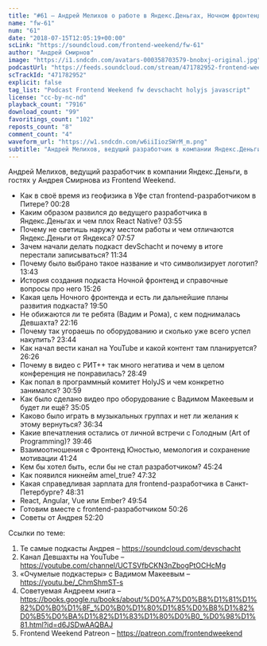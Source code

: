 ```yaml
---
title: "#61 – Андрей Мелихов о работе в Яндекс.Деньгах, Ночном фронтенде и захвате власти в devSchacht"
name: "fw-61"
num: "61"
date: "2018-07-15T12:05:19+00:00"
scLink: "https://soundcloud.com/frontend-weekend/fw-61"
author: "Андрей Смирнов"
image: "https://i1.sndcdn.com/avatars-000358703579-bnobxj-original.jpg"
podcastUrl: "https://feeds.soundcloud.com/stream/471782952-frontend-weekend-fw-61.m4a"
scTrackId: "471782952"
explicit: false
tag_list: "Podcast Frontend Weekend fw devschacht holyjs javascript"
license: "cc-by-nc-nd"
playback_count: "7916"
download_count: "99"
favoritings_count: "102"
reposts_count: "8"
comment_count: "4"
waveform_url: "https://w1.sndcdn.com/w6iiIiozSWrM_m.png"
subtitle: "Андрей Мелихов, ведущий разработчик в компании Яндекс.Деньги, в гостях у Андрея Смирнова из Frontend Weekend. "
---
```


Андрей Мелихов, ведущий разработчик в компании Яндекс.Деньги, в гостях у Андрея Смирнова из Frontend Weekend.

- Как в своё время из геофизика в Уфе стал frontend-разработчиком в Питере? <timecode sec="28">00:28</timecode>
- Каким образом развился до ведущего разработчика в Яндекс.Деньгах и чем плох React Native? <timecode sec="235">03:55</timecode>
- Почему не светишь наружу местом работы и чем отличаются Яндекс.Деньги от Яндекса? <timecode sec="477">07:57</timecode>
- Зачем начали делать подкаст devSchacht и почему в итоге перестали записываться? <timecode sec="694">11:34</timecode>
- Почему было выбрано такое название и что символизирует логотип? <timecode sec="823">13:43</timecode>
- История создания подкаста Ночной фронтенд и справочные вопросы про него <timecode sec="926">15:26</timecode>
- Какая цель Ночного фронтенда и есть ли дальнейшие планы развития подкаста? <timecode sec="1190">19:50</timecode>
- Не обижаются ли те ребята (Вадим и Рома), с кем поднималась Девшахта? <timecode sec="1336">22:16</timecode>
- Почему так угораешь по оборудованию и сколько уже всего успел накупить? <timecode sec="1424">23:44</timecode>
- Как начал вести канал на YouTube и какой контент там планируется? <timecode sec="1586">26:26</timecode>
- Почему в видео с РИТ++ так много негатива и чем в целом конференция не понравилась? <timecode sec="1729">28:49</timecode>
- Как попал в программный комитет HolyJS и чем конкретно занимался? <timecode sec="1859">30:59</timecode>
- Как было сделано видео про оборудование с Вадимом Макеевым и будет ли ещё? <timecode sec="2105">35:05</timecode>
- Каково было играть в музыкальных группах и нет ли желания к этому вернуться? <timecode sec="2194">36:34</timecode>
- Какие впечатления остались от личной встречи с Голодным (Art of Programming)? <timecode sec="2386">39:46</timecode>
- Взаимоотношения с Фронтенд Юностью, мемология и сохранение мотивации <timecode sec="2484">41:24</timecode>
- Кем бы хотел быть, если бы не стал разработчиком? <timecode sec="2724">45:24</timecode>
- Как появился никнейм amel_true? <timecode sec="2852">47:32</timecode>
- Какая справедливая зарплата для frontend-разработчика в Санкт-Петербурге? <timecode sec="2911">48:31</timecode>
- React, Angular, Vue или Ember? <timecode sec="2994">49:54</timecode>
- Готовим вместе с frontend-разработчиком <timecode sec="3026">50:26</timecode>
- Советы от Андрея <timecode sec="3140">52:20</timecode>

Ссылки по теме:

1. Те самые подкасты Андрея – https://soundcloud.com/devschacht
2. Канал Девшахты на YouTube – https://youtube.com/channel/UCTSVfbCKN3nZbogPtOCHcMg
3. «Очумелые подкастеры» с Вадимом Макеевым – https://youtu.be/_ChmShmST-s
4. Советуемая Андреем книга – https://books.google.ru/books/about/%D0%A7%D0%B8%D1%81%D1%82%D0%B0%D1%8F_%D0%B0%D1%80%D1%85%D0%B8%D1%82%D0%B5%D0%BA%D1%82%D1%83%D1%80%D0%B0_%D0%98%D1%81.html?id=d6JSDwAAQBAJ
5. Frontend Weekend Patreon – https://patreon.com/frontendweekend
